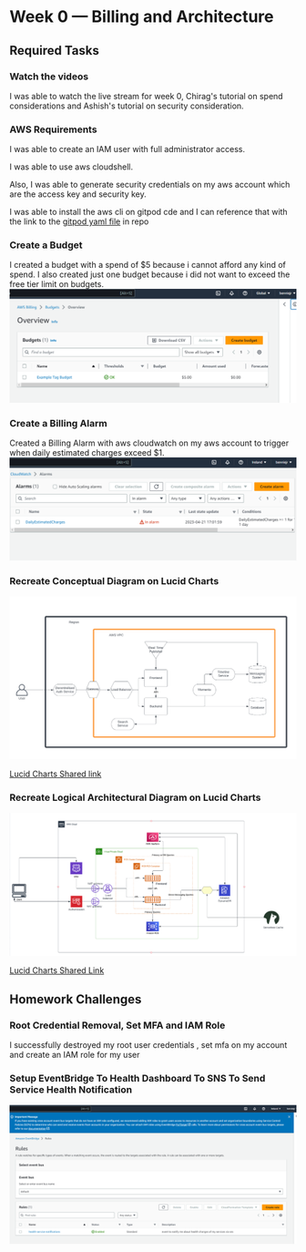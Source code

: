 # Week 0 — Billing and Architecture

## Required Tasks

### Watch the videos
I was able to watch the live stream for week 0, Chirag's tutorial on spend considerations and Ashish's tutorial on security consideration.

### AWS Requirements
I was able to create an IAM user with full administrator access.

I was able to use aws cloudshell.

Also, I was able to generate security credentials on my aws account which are the access key and security key.

I was able to install the aws cli on gitpod cde and I can reference that with the link to the [gitpod yaml file](https://github.com/bennie-jr/aws-bootcamp-cruddur-2023/blob/main/.gitpod.yml) in repo

### Create a Budget
I created a budget with a spend of $5 because i cannot afford any kind of spend. I also created just one budget because i did not want to exceed the free tier limit on budgets.
![proof of budget creation](assets/week0-create%20budget.png)

### Create a Billing Alarm
Created a Billing Alarm with aws cloudwatch on my aws account to trigger when daily estimated charges exceed $1.
![proof of billing alarm](assets/week0-billing%20alarm.png)

### Recreate Conceptual Diagram on Lucid Charts
![Conceptual Diagram on Lucid Charts](assets/Week0-Conceptual%20diagram%20lucid%20charts.png)

[Lucid Charts Shared link](https://lucid.app/lucidchart/ae9d7341-75f1-4709-921d-fed233aab17f/edit?viewport_loc=-3758%2C-975%2C2707%2C1387%2C0_0&invitationId=inv_3f9d8550-2fb0-4b79-b5d3-67010a08cb81)

### Recreate Logical Architectural Diagram on Lucid Charts
![Logical Architectural Diagram on Lucid Charts](assets/Week0-logical%20Archictectural%20Diagram.png)

[Lucid Charts Shared Link](https://lucid.app/lucidchart/781b1b56-bd8a-4e3e-8283-902f39c8e213/edit?viewport_loc=162%2C-167%2C2707%2C1387%2C0_0&invitationId=inv_2652ad75-d301-4785-bcc1-be2f2c7387a6)


## Homework Challenges

### Root Credential Removal, Set MFA and IAM Role
I successfully destroyed my root user credentials , set mfa on my account and create an IAM role for my user

###  Setup EventBridge To Health Dashboard To SNS To Send Service Health Notification
![EventBridge to Health Dashboard to SNS](assets/Week0-eventbridge-sns.png)
